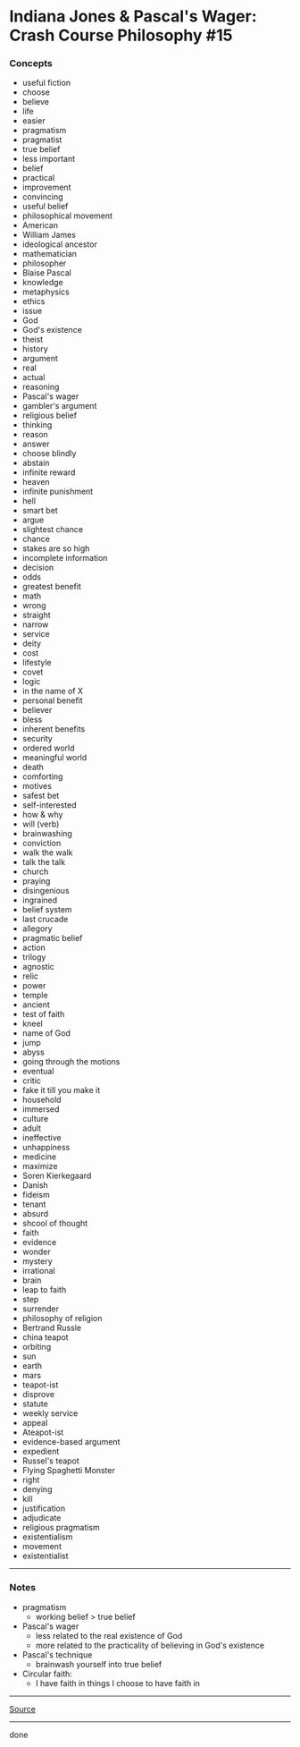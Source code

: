 # Indiana Jones & Pascal's Wager: Crash Course Philosophy #15

### Concepts

- useful fiction
- choose
- believe
- life
- easier
- pragmatism
- pragmatist
- true belief
- less important
- belief
- practical
- improvement
- convincing
- useful belief
- philosophical movement
- American
- William James
- ideological ancestor
- mathematician
- philosopher
- Blaise Pascal
- knowledge
- metaphysics
- ethics
- issue
- God
- God's existence
- theist
- history
- argument
- real
- actual
- reasoning
- Pascal's wager
- gambler's argument
- religious belief
- thinking
- reason
- answer
- choose blindly
- abstain
- infinite reward
- heaven
- infinite punishment
- hell
- smart bet
- argue
- slightest chance
- chance
- stakes are so high
- incomplete information
- decision
- odds
- greatest benefit
- math
- wrong
- straight
- narrow
- service
- deity
- cost
- lifestyle
- covet
- logic
- in the name of X
- personal benefit
- believer
- bless
- inherent benefits
- security
- ordered world
- meaningful world
- death
- comforting
- motives
- safest bet
- self-interested
- how & why
- will (verb)
- brainwashing
- conviction
- walk the walk
- talk the talk
- church
- praying
- disingenious
- ingrained
- belief system
- last crucade
- allegory
- pragmatic belief
- action
- trilogy
- agnostic
- relic
- power
- temple
- ancient
- test of faith
- kneel
- name of God
- jump
- abyss
- going through the motions
- eventual
- critic
- fake it till you make it
- household
- immersed
- culture
- adult
- ineffective
- unhappiness
- medicine
- maximize
- Soren Kierkegaard
- Danish
- fideism
- tenant
- absurd
- shcool of thought
- faith
- evidence
- wonder
- mystery
- irrational
- brain
- leap to faith
- step
- surrender
- philosophy of religion
- Bertrand Russle
- china teapot
- orbiting
- sun
- earth
- mars
- teapot-ist
- disprove
- statute
- weekly service
- appeal
- Ateapot-ist
- evidence-based argument
- expedient
- Russel's teapot
- Flying Spaghetti Monster
- right
- denying
- kill
- justification
- adjudicate
- religious pragmatism
- existentialism
- movement
- existentialist

---

### Notes

- pragmatism
    - working belief > true belief
- Pascal's wager
    - less related to the real existence of God
    - more related to the practicality of believing in God's existence
- Pascal's technique
    - brainwash yourself into true belief
- Circular faith:
    - I have faith in things I choose to have faith in

---

[Source](https://youtu.be/S93jMOqF-oE)

---

done